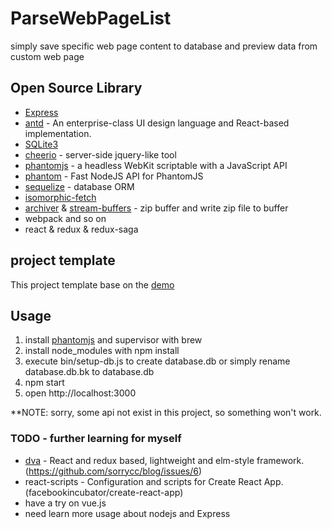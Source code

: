 # ParseWebPageList

simply save specific web page content to database and preview data from custom web page

## Open Source Library

* [Express](http://expressjs.com/)
* [antd](https://github.com/ant-design/ant-design) - An enterprise-class UI design language and React-based implementation. 
* [SQLite3](http://expressjs.com/en/guide/database-integration.html#sqlite)
* [cheerio](https://github.com/cheeriojs/cheerio) - server-side jquery-like tool
* [phantomjs](http://phantomjs.org/) - a headless WebKit scriptable with a JavaScript API
* [phantom](https://github.com/amir20/phantomjs-node) - Fast NodeJS API for PhantomJS
* [sequelize](https://sequelize.readthedocs.io/en/v3/) - database ORM
* [isomorphic-fetch](https://github.com/matthew-andrews/isomorphic-fetch)
* [archiver](https://github.com/archiverjs/node-archiver) & [stream-buffers](https://github.com/samcday/node-stream-buffer) - zip buffer and write zip file to buffer
* webpack and so on
* react & redux & redux-saga

## project template

This project template base on the [demo](https://github.com/kenanpengyou/express-webpack-full-live-reload-example)

## Usage

1. install [phantomjs](http://phantomjs.org/download.html) and supervisor with brew
2. install node_modules with npm install
3. execute bin/setup-db.js to create database.db or simply rename database.db.bk to database.db
4. npm start
5. open http://localhost:3000

**NOTE: sorry, some api not exist in this project, so something won't work.

### TODO - further learning for myself

* [dva](https://github.com/dvajs/dva) - React and redux based, lightweight and elm-style framework. (https://github.com/sorrycc/blog/issues/6) 
* react-scripts - Configuration and scripts for Create React App.  (facebookincubator/create-react-app)
* have a try on vue.js
* need learn more usage about nodejs and Express
